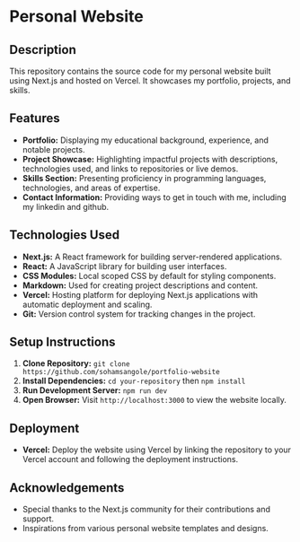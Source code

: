 # Personal Website

## Description
This repository contains the source code for my personal website built using Next.js and hosted on Vercel. It showcases my portfolio, projects, and skills.

## Features
- **Portfolio:** Displaying my educational background, experience, and notable projects.
- **Project Showcase:** Highlighting impactful projects with descriptions, technologies used, and links to repositories or live demos.
- **Skills Section:** Presenting proficiency in programming languages, technologies, and areas of expertise.
- **Contact Information:** Providing ways to get in touch with me, including my linkedin and github.

## Technologies Used
- **Next.js:** A React framework for building server-rendered applications.
- **React:** A JavaScript library for building user interfaces.
- **CSS Modules:** Local scoped CSS by default for styling components.
- **Markdown:** Used for creating project descriptions and content.
- **Vercel:** Hosting platform for deploying Next.js applications with automatic deployment and scaling.
- **Git:** Version control system for tracking changes in the project.

## Setup Instructions
1. **Clone Repository:** `git clone https://github.com/sohamsangole/portfolio-website`
2. **Install Dependencies:** `cd your-repository` then `npm install`
3. **Run Development Server:** `npm run dev`
4. **Open Browser:** Visit `http://localhost:3000` to view the website locally.

## Deployment
- **Vercel:** Deploy the website using Vercel by linking the repository to your Vercel account and following the deployment instructions.

## Acknowledgements
- Special thanks to the Next.js community for their contributions and support.
- Inspirations from various personal website templates and designs.
